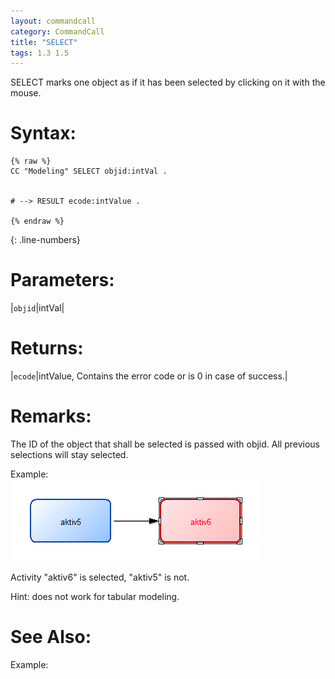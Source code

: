 ```yaml
---
layout: commandcall
category: CommandCall
title: "SELECT"
tags: 1.3 1.5
---
```


SELECT marks one object as if it has been selected by clicking on it with the mouse.

# Syntax:  

```adoscript
{% raw %}
CC "Modeling" SELECT objid:intVal .


# --> RESULT ecode:intValue .

{% endraw %}
```
{: .line-numbers}

# Parameters:  

|`objid`|intVal|

# Returns:  

|`ecode`|intValue, Contains the error code or is 0 in case of success.|


# Remarks:

The ID of the object that shall be selected is passed with objid. All previous selections will stay selected.

Example:  
![](/images/DESELECT.png)

Activity "aktiv6" is selected, "aktiv5" is not.

Hint: does not work for tabular modeling.

# See Also:  



Example:




